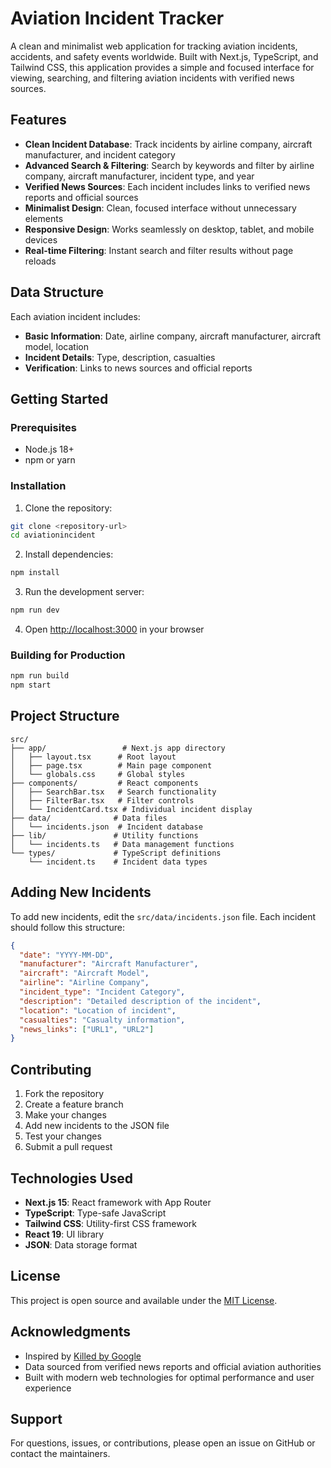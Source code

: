 # Aviation Incident Tracker

A clean and minimalist web application for tracking aviation incidents, accidents, and safety events worldwide. Built with Next.js, TypeScript, and Tailwind CSS, this application provides a simple and focused interface for viewing, searching, and filtering aviation incidents with verified news sources.

## Features

- **Clean Incident Database**: Track incidents by airline company, aircraft manufacturer, and incident category
- **Advanced Search & Filtering**: Search by keywords and filter by airline company, aircraft manufacturer, incident type, and year
- **Verified News Sources**: Each incident includes links to verified news reports and official sources
- **Minimalist Design**: Clean, focused interface without unnecessary elements
- **Responsive Design**: Works seamlessly on desktop, tablet, and mobile devices
- **Real-time Filtering**: Instant search and filter results without page reloads

## Data Structure

Each aviation incident includes:

- **Basic Information**: Date, airline company, aircraft manufacturer, aircraft model, location
- **Incident Details**: Type, description, casualties
- **Verification**: Links to news sources and official reports

## Getting Started

### Prerequisites

- Node.js 18+ 
- npm or yarn

### Installation

1. Clone the repository:
```bash
git clone <repository-url>
cd aviationincident
```

2. Install dependencies:
```bash
npm install
```

3. Run the development server:
```bash
npm run dev
```

4. Open [http://localhost:3000](http://localhost:3000) in your browser

### Building for Production

```bash
npm run build
npm start
```

## Project Structure

```
src/
├── app/                 # Next.js app directory
│   ├── layout.tsx      # Root layout
│   ├── page.tsx        # Main page component
│   └── globals.css     # Global styles
├── components/         # React components
│   ├── SearchBar.tsx   # Search functionality
│   ├── FilterBar.tsx   # Filter controls
│   └── IncidentCard.tsx # Individual incident display
├── data/              # Data files
│   └── incidents.json  # Incident database
├── lib/               # Utility functions
│   └── incidents.ts   # Data management functions
└── types/             # TypeScript definitions
    └── incident.ts    # Incident data types
```

## Adding New Incidents

To add new incidents, edit the `src/data/incidents.json` file. Each incident should follow this structure:

```json
{
  "date": "YYYY-MM-DD",
  "manufacturer": "Aircraft Manufacturer",
  "aircraft": "Aircraft Model",
  "airline": "Airline Company",
  "incident_type": "Incident Category",
  "description": "Detailed description of the incident",
  "location": "Location of incident",
  "casualties": "Casualty information",
  "news_links": ["URL1", "URL2"]
}
```

## Contributing

1. Fork the repository
2. Create a feature branch
3. Make your changes
4. Add new incidents to the JSON file
5. Test your changes
6. Submit a pull request

## Technologies Used

- **Next.js 15**: React framework with App Router
- **TypeScript**: Type-safe JavaScript
- **Tailwind CSS**: Utility-first CSS framework
- **React 19**: UI library
- **JSON**: Data storage format

## License

This project is open source and available under the [MIT License](LICENSE).

## Acknowledgments

- Inspired by [Killed by Google](https://killedbygoogle.com/)
- Data sourced from verified news reports and official aviation authorities
- Built with modern web technologies for optimal performance and user experience

## Support

For questions, issues, or contributions, please open an issue on GitHub or contact the maintainers.
